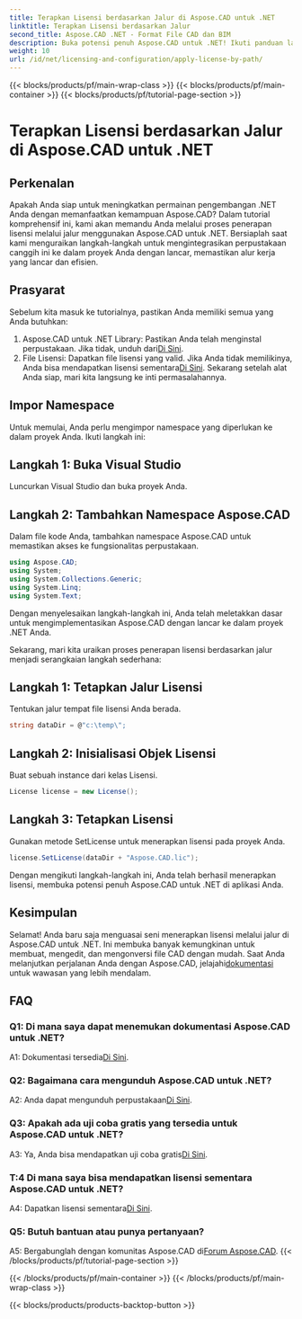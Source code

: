 ```yaml
---
title: Terapkan Lisensi berdasarkan Jalur di Aspose.CAD untuk .NET
linktitle: Terapkan Lisensi berdasarkan Jalur
second_title: Aspose.CAD .NET - Format File CAD dan BIM
description: Buka potensi penuh Aspose.CAD untuk .NET! Ikuti panduan langkah demi langkah kami untuk menerapkan lisensi dengan lancar. Tingkatkan permainan manipulasi file CAD Anda sekarang!
weight: 10
url: /id/net/licensing-and-configuration/apply-license-by-path/
---
```


{{< blocks/products/pf/main-wrap-class >}}
{{< blocks/products/pf/main-container >}}
{{< blocks/products/pf/tutorial-page-section >}}

# Terapkan Lisensi berdasarkan Jalur di Aspose.CAD untuk .NET

## Perkenalan

Apakah Anda siap untuk meningkatkan permainan pengembangan .NET Anda dengan memanfaatkan kemampuan Aspose.CAD? Dalam tutorial komprehensif ini, kami akan memandu Anda melalui proses penerapan lisensi melalui jalur menggunakan Aspose.CAD untuk .NET. Bersiaplah saat kami menguraikan langkah-langkah untuk mengintegrasikan perpustakaan canggih ini ke dalam proyek Anda dengan lancar, memastikan alur kerja yang lancar dan efisien.

## Prasyarat

Sebelum kita masuk ke tutorialnya, pastikan Anda memiliki semua yang Anda butuhkan:
1.  Aspose.CAD untuk .NET Library: Pastikan Anda telah menginstal perpustakaan. Jika tidak, unduh dari[Di Sini](https://releases.aspose.com/cad/net/).
2.  File Lisensi: Dapatkan file lisensi yang valid. Jika Anda tidak memilikinya, Anda bisa mendapatkan lisensi sementara[Di Sini](https://purchase.aspose.com/temporary-license/).
Sekarang setelah alat Anda siap, mari kita langsung ke inti permasalahannya.

## Impor Namespace

Untuk memulai, Anda perlu mengimpor namespace yang diperlukan ke dalam proyek Anda. Ikuti langkah ini:

## Langkah 1: Buka Visual Studio

Luncurkan Visual Studio dan buka proyek Anda.

## Langkah 2: Tambahkan Namespace Aspose.CAD

Dalam file kode Anda, tambahkan namespace Aspose.CAD untuk memastikan akses ke fungsionalitas perpustakaan.
```csharp
using Aspose.CAD;
using System;
using System.Collections.Generic;
using System.Linq;
using System.Text;
```
Dengan menyelesaikan langkah-langkah ini, Anda telah meletakkan dasar untuk mengimplementasikan Aspose.CAD dengan lancar ke dalam proyek .NET Anda.

Sekarang, mari kita uraikan proses penerapan lisensi berdasarkan jalur menjadi serangkaian langkah sederhana:

## Langkah 1: Tetapkan Jalur Lisensi

Tentukan jalur tempat file lisensi Anda berada.
```csharp
string dataDir = @"c:\temp\";
```

## Langkah 2: Inisialisasi Objek Lisensi

Buat sebuah instance dari kelas Lisensi.
```csharp
License license = new License();
```

## Langkah 3: Tetapkan Lisensi

Gunakan metode SetLicense untuk menerapkan lisensi pada proyek Anda.
```csharp
license.SetLicense(dataDir + "Aspose.CAD.lic");
```

Dengan mengikuti langkah-langkah ini, Anda telah berhasil menerapkan lisensi, membuka potensi penuh Aspose.CAD untuk .NET di aplikasi Anda.

## Kesimpulan

Selamat! Anda baru saja menguasai seni menerapkan lisensi melalui jalur di Aspose.CAD untuk .NET. Ini membuka banyak kemungkinan untuk membuat, mengedit, dan mengonversi file CAD dengan mudah. Saat Anda melanjutkan perjalanan Anda dengan Aspose.CAD, jelajahi[dokumentasi](https://reference.aspose.com/cad/net/) untuk wawasan yang lebih mendalam.

## FAQ

### Q1: Di mana saya dapat menemukan dokumentasi Aspose.CAD untuk .NET?

 A1: Dokumentasi tersedia[Di Sini](https://reference.aspose.com/cad/net/).

### Q2: Bagaimana cara mengunduh Aspose.CAD untuk .NET?

 A2: Anda dapat mengunduh perpustakaan[Di Sini](https://releases.aspose.com/cad/net/).

### Q3: Apakah ada uji coba gratis yang tersedia untuk Aspose.CAD untuk .NET?

A3: Ya, Anda bisa mendapatkan uji coba gratis[Di Sini](https://releases.aspose.com/).

### T:4 Di mana saya bisa mendapatkan lisensi sementara Aspose.CAD untuk .NET?

 A4: Dapatkan lisensi sementara[Di Sini](https://purchase.aspose.com/temporary-license/).

### Q5: Butuh bantuan atau punya pertanyaan?

 A5: Bergabunglah dengan komunitas Aspose.CAD di[Forum Aspose.CAD](https://forum.aspose.com/c/cad/19).
{{< /blocks/products/pf/tutorial-page-section >}}

{{< /blocks/products/pf/main-container >}}
{{< /blocks/products/pf/main-wrap-class >}}

{{< blocks/products/products-backtop-button >}}

